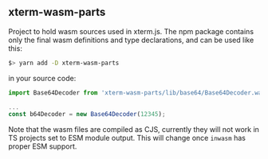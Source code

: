 ## xterm-wasm-parts

Project to hold wasm sources used in xterm.js. The npm package contains only the final wasm definitions and type declarations, and can be used like this:

```bash
$> yarn add -D xterm-wasm-parts
```

in your source code:

```typescript
import Base64Decoder from 'xterm-wasm-parts/lib/base64/Base64Decoder.wasm';

...
const b64Decoder = new Base64Decoder(12345);
```

Note that the wasm files are compiled as CJS, currently they will not work in TS projects set to ESM module output. This will change once `inwasm` has proper ESM support.
